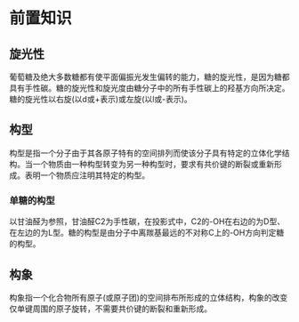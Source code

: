 # 前置知识

## 旋光性

葡萄糖及绝大多数糖都有使平面偏振光发生偏转的能力，糖的旋光性，是因为糖都具有手性碳。糖的旋光性和旋光度由糖分子中的所有手性碳上的羟基方向所决定。糖的旋光性以右旋(以d或+表示)或左旋(以l或-表示)。

## 构型

构型是指一个分子由于其各原子特有的空间排列而使该分子具有特定的立体化学结构。当一个物质由一种构型转变为另一种构型时，要求有共价键的断裂或重新形成。表明一个物质应注明其特定的构型。

### 单糖的构型

以甘油醛为参照，甘油醛C2为手性碳，在投影式中，C2的-OH在右边的为D型、在左边的为L型。糖的构型是由分子中离羰基最远的不对称C上的-OH方向判定糖的构型。

## 构象

构象指一个化合物所有原子(或原子团)的空间排布所形成的立体结构，构象的改变仅单键周围的原子旋转，不需要共价键的断裂和重新形成。

